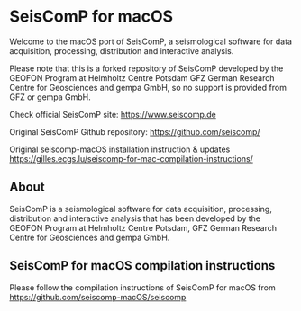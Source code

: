# SeisComP for macOS

Welcome to the macOS port of SeisComP, a seismological software for data acquisition, processing, distribution and interactive analysis.

Please note that this is a forked repository of SeisComP developed by the GEOFON Program at Helmholtz Centre Potsdam GFZ German Research Centre for Geosciences and gempa GmbH,
so no support is provided from GFZ or gempa GmbH.

Check official SeisComP site:
https://www.seiscomp.de

Original SeisComP Github repository:
https://github.com/seiscomp/

Original seiscomp-macOS installation instruction & updates
https://gilles.ecgs.lu/seiscomp-for-mac-compilation-instructions/

## About

SeisComP is a seismological software for data acquisition, processing,
distribution and interactive analysis that has been developed by the
GEOFON Program at  Helmholtz Centre Potsdam, GFZ German Research Centre
for Geosciences and gempa GmbH.

## SeisComP for macOS compilation instructions

Please follow the compilation instructions of SeisComP for macOS from https://github.com/seiscomp-macOS/seiscomp
